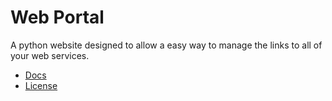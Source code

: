 # Web Portal

A python website designed to allow a easy way to
manage the links to all of your web services.

- [Docs](docs/index.md)
- [License](LICENSE)
